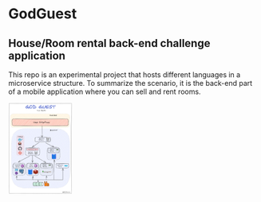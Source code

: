# GodGuest
## House/Room rental back-end challenge application 
This repo is an experimental project that hosts different languages in a microservice structure. To summarize the scenario, it is the back-end part of a mobile application where you can sell and rent rooms.


<img src="https://github.com/ikbalkazanc/microservice.challenge.godguest/blob/main/documents/desing.png" width="128"/>
